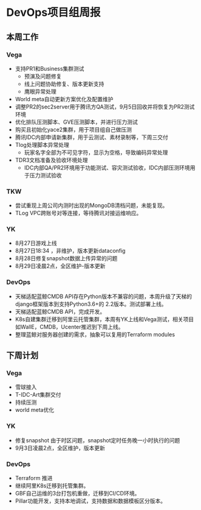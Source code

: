 # DevOps项目组周报

## 本周工作

### Vega

* 支持PR1和Business集群测试
  * 预演及问题修复
  * 线上问题协助修复、版本更新支持
  * 鹰眼异常处理
* World meta自动更新方案优化及配置维护
* 调整PR2的sec2server用于腾讯方QA测试，9月5日回收并将恢复为PR2测试环境
* 优化排队压测脚本、GVE压测脚本，并进行压力测试
* 购买且初始化yace2集群，用于项目组自己做压测
* 腾讯IDC内部申请新集群，用于云测试、素材录制等，下周三交付
* Tlog处理脚本异常处理
  * 玩家名字全部为不可见字符，显示为空格，导致编码异常处理
* TDR3文档准备及验收环境处理
  * IDC内部QA/PR2环境用于功能测试、容灾测试验收，IDC内部压测环境用于压力测试验收

### TKW

* 尝试重现上周公司内测时出现的MongoDB清档问题，未能复现。
* TLog VPC跨账号对等连接，等待腾讯对接运维响应。

### YK

* 8月27日游戏上线
* 8月27日18:34 ，非维护，版本更新dataconfig
* 8月28日修复snapshot数据上传异常的问题
* 8月29日凌晨2点，全区维护-版本更新

### DevOps

* 天梯适配蓝鲸CMDB API存在Python版本不兼容的问题，本周升级了天梯的django框架版本到支持Python3.6+的 2.2版本。测试部署上线。
* 天梯适配蓝鲸CMDB API，完成开发。
* K8s自建集群迁移到阿里云托管集群，本周有YK上线和Vega测试，相关项目如WallE，CMDB，Ucenter推迟到下周上线。
* 整理蓝鲸对服务器创建的需求，抽象可以复用的Terraform modules

## 下周计划

### Vega

* 雪球接入
* T-IDC-Art集群交付
* 持续压测
* world meta优化

### YK

* 修复snapshot 由于时区问题，snapshot定时任务晚一小时执行的问题
* 9月3日凌晨2点，全区维护，版本更新

### DevOps

* Terraform 推进
* 继续阿里K8s迁移到托管集群。
* GBF自己运维的3台打包机重做，迁移到CI/CD环境。
* Pillar功能开发，支持本地调试，支持数据和数据模板区分版本。
